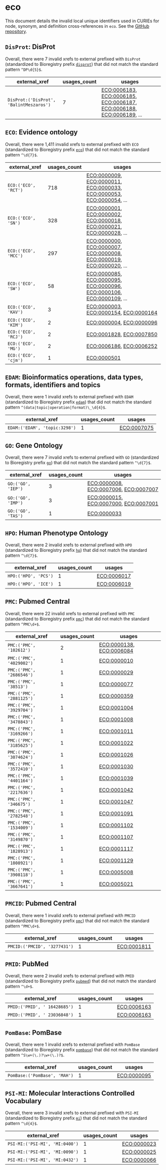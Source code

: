 # eco

This document details the invalid local unique identifiers used in CURIEs
for node, synonym, and definition cross-references in `eco`. See the [GitHub repository](https://github.com/evidenceontology/evidenceontology).


## `DisProt`: DisProt

Overall, there were 7 invalid
xrefs to external prefixed with `DisProt` (standardized to Bioregistry
prefix [`disprot`](https://bioregistry.io/disprot)) that
did not match the standard pattern `^DP\d{5}$`.

| external_xref                           |   usages_count | usages                                                                                                                                                                                                                                                             |
|-----------------------------------------|----------------|--------------------------------------------------------------------------------------------------------------------------------------------------------------------------------------------------------------------------------------------------------------------|
| `DisProt:('DisProt', 'BalintMeszaros')` |              7 | [ECO:0006183](https://bioregistry.io/ECO:0006183), [ECO:0006185](https://bioregistry.io/ECO:0006185), [ECO:0006187](https://bioregistry.io/ECO:0006187), [ECO:0006188](https://bioregistry.io/ECO:0006188), [ECO:0006189](https://bioregistry.io/ECO:0006189), ... |

## `ECO`: Evidence ontology

Overall, there were 1,411 invalid
xrefs to external prefixed with `ECO` (standardized to Bioregistry
prefix [`eco`](https://bioregistry.io/eco)) that
did not match the standard pattern `^\d{7}$`.

| external_xref        |   usages_count | usages                                                                                                                                                                                                                                                             |
|----------------------|----------------|--------------------------------------------------------------------------------------------------------------------------------------------------------------------------------------------------------------------------------------------------------------------|
| `ECO:('ECO', 'RCT')` |            718 | [ECO:0000009](https://bioregistry.io/ECO:0000009), [ECO:0000011](https://bioregistry.io/ECO:0000011), [ECO:0000033](https://bioregistry.io/ECO:0000033), [ECO:0000053](https://bioregistry.io/ECO:0000053), [ECO:0000054](https://bioregistry.io/ECO:0000054), ... |
| `ECO:('ECO', 'SN')`  |            328 | [ECO:0000001](https://bioregistry.io/ECO:0000001), [ECO:0000002](https://bioregistry.io/ECO:0000002), [ECO:0000018](https://bioregistry.io/ECO:0000018), [ECO:0000021](https://bioregistry.io/ECO:0000021), [ECO:0000028](https://bioregistry.io/ECO:0000028), ... |
| `ECO:('ECO', 'MCC')` |            297 | [ECO:0000000](https://bioregistry.io/ECO:0000000), [ECO:0000007](https://bioregistry.io/ECO:0000007), [ECO:0000008](https://bioregistry.io/ECO:0000008), [ECO:0000019](https://bioregistry.io/ECO:0000019), [ECO:0000020](https://bioregistry.io/ECO:0000020), ... |
| `ECO:('ECO', 'SW')`  |             58 | [ECO:0000085](https://bioregistry.io/ECO:0000085), [ECO:0000095](https://bioregistry.io/ECO:0000095), [ECO:0000096](https://bioregistry.io/ECO:0000096), [ECO:0000106](https://bioregistry.io/ECO:0000106), [ECO:0000109](https://bioregistry.io/ECO:0000109), ... |
| `ECO:('ECO', 'KAV')` |              3 | [ECO:0000003](https://bioregistry.io/ECO:0000003), [ECO:0000154](https://bioregistry.io/ECO:0000154), [ECO:0000164](https://bioregistry.io/ECO:0000164)                                                                                                            |
| `ECO:('ECO', 'KIM')` |              2 | [ECO:0000004](https://bioregistry.io/ECO:0000004), [ECO:0000096](https://bioregistry.io/ECO:0000096)                                                                                                                                                               |
| `ECO:('ECO', 'RCJ')` |              2 | [ECO:0001828](https://bioregistry.io/ECO:0001828), [ECO:0007850](https://bioregistry.io/ECO:0007850)                                                                                                                                                               |
| `ECO:('ECO', 'MG')`  |              2 | [ECO:0006186](https://bioregistry.io/ECO:0006186), [ECO:0006252](https://bioregistry.io/ECO:0006252)                                                                                                                                                               |
| `ECO:('ECO', 'cjm')` |              1 | [ECO:0000501](https://bioregistry.io/ECO:0000501)                                                                                                                                                                                                                  |

## `EDAM`: Bioinformatics operations, data types, formats, identifiers and topics

Overall, there were 1 invalid
xrefs to external prefixed with `EDAM` (standardized to Bioregistry
prefix [`edam`](https://bioregistry.io/edam)) that
did not match the standard pattern `^(data|topic|operation|format)\_\d{4}$`.

| external_xref                 |   usages_count | usages                                            |
|-------------------------------|----------------|---------------------------------------------------|
| `EDAM:('EDAM', 'topic:3298')` |              1 | [ECO:0007075](https://bioregistry.io/ECO:0007075) |

## `GO`: Gene Ontology

Overall, there were 7 invalid
xrefs to external prefixed with `GO` (standardized to Bioregistry
prefix [`go`](https://bioregistry.io/go)) that
did not match the standard pattern `^\d{7}$`.

| external_xref      |   usages_count | usages                                                                                                                                                  |
|--------------------|----------------|---------------------------------------------------------------------------------------------------------------------------------------------------------|
| `GO:('GO', 'IEP')` |              3 | [ECO:0000008](https://bioregistry.io/ECO:0000008), [ECO:0007006](https://bioregistry.io/ECO:0007006), [ECO:0007007](https://bioregistry.io/ECO:0007007) |
| `GO:('GO', 'IMP')` |              3 | [ECO:0000015](https://bioregistry.io/ECO:0000015), [ECO:0007000](https://bioregistry.io/ECO:0007000), [ECO:0007001](https://bioregistry.io/ECO:0007001) |
| `GO:('GO', 'TAS')` |              1 | [ECO:0000033](https://bioregistry.io/ECO:0000033)                                                                                                       |

## `HPO`: Human Phenotype Ontology

Overall, there were 2 invalid
xrefs to external prefixed with `HPO` (standardized to Bioregistry
prefix [`hp`](https://bioregistry.io/hp)) that
did not match the standard pattern `^\d{7}$`.

| external_xref        |   usages_count | usages                                            |
|----------------------|----------------|---------------------------------------------------|
| `HPO:('HPO', 'PCS')` |              1 | [ECO:0006017](https://bioregistry.io/ECO:0006017) |
| `HPO:('HPO', 'ICE')` |              1 | [ECO:0006019](https://bioregistry.io/ECO:0006019) |

## `PMC`: Pubmed Central

Overall, there were 22 invalid
xrefs to external prefixed with `PMC` (standardized to Bioregistry
prefix [`pmc`](https://bioregistry.io/pmc)) that
did not match the standard pattern `^PMC\d+$`.

| external_xref            |   usages_count | usages                                                                                               |
|--------------------------|----------------|------------------------------------------------------------------------------------------------------|
| `PMC:('PMC', '102612')`  |              2 | [ECO:0000138](https://bioregistry.io/ECO:0000138), [ECO:0006084](https://bioregistry.io/ECO:0006084) |
| `PMC:('PMC', '4029002')` |              1 | [ECO:0000010](https://bioregistry.io/ECO:0000010)                                                    |
| `PMC:('PMC', '2686546')` |              1 | [ECO:0000029](https://bioregistry.io/ECO:0000029)                                                    |
| `PMC:('PMC', '38513')`   |              1 | [ECO:0000077](https://bioregistry.io/ECO:0000077)                                                    |
| `PMC:('PMC', '2881125')` |              1 | [ECO:0000359](https://bioregistry.io/ECO:0000359)                                                    |
| `PMC:('PMC', '3929704')` |              1 | [ECO:0001004](https://bioregistry.io/ECO:0001004)                                                    |
| `PMC:('PMC', '3478843')` |              1 | [ECO:0001008](https://bioregistry.io/ECO:0001008)                                                    |
| `PMC:('PMC', '3169266')` |              1 | [ECO:0001011](https://bioregistry.io/ECO:0001011)                                                    |
| `PMC:('PMC', '3185625')` |              1 | [ECO:0001022](https://bioregistry.io/ECO:0001022)                                                    |
| `PMC:('PMC', '3074624')` |              1 | [ECO:0001026](https://bioregistry.io/ECO:0001026)                                                    |
| `PMC:('PMC', '3572410')` |              1 | [ECO:0001030](https://bioregistry.io/ECO:0001030)                                                    |
| `PMC:('PMC', '4401164')` |              1 | [ECO:0001039](https://bioregistry.io/ECO:0001039)                                                    |
| `PMC:('PMC', '2217636')` |              1 | [ECO:0001042](https://bioregistry.io/ECO:0001042)                                                    |
| `PMC:('PMC', '346675')`  |              1 | [ECO:0001047](https://bioregistry.io/ECO:0001047)                                                    |
| `PMC:('PMC', '2782548')` |              1 | [ECO:0001091](https://bioregistry.io/ECO:0001091)                                                    |
| `PMC:('PMC', '1534009')` |              1 | [ECO:0001102](https://bioregistry.io/ECO:0001102)                                                    |
| `PMC:('PMC', '3149870')` |              1 | [ECO:0001107](https://bioregistry.io/ECO:0001107)                                                    |
| `PMC:('PMC', '1828913')` |              1 | [ECO:0001117](https://bioregistry.io/ECO:0001117)                                                    |
| `PMC:('PMC', '1808921')` |              1 | [ECO:0001129](https://bioregistry.io/ECO:0001129)                                                    |
| `PMC:('PMC', '3908118')` |              1 | [ECO:0005008](https://bioregistry.io/ECO:0005008)                                                    |
| `PMC:('PMC', '3667641')` |              1 | [ECO:0005021](https://bioregistry.io/ECO:0005021)                                                    |

## `PMCID`: Pubmed Central

Overall, there were 1 invalid
xrefs to external prefixed with `PMCID` (standardized to Bioregistry
prefix [`pmc`](https://bioregistry.io/pmc)) that
did not match the standard pattern `^PMC\d+$`.

| external_xref                |   usages_count | usages                                            |
|------------------------------|----------------|---------------------------------------------------|
| `PMCID:('PMCID', '3277431')` |              1 | [ECO:0001811](https://bioregistry.io/ECO:0001811) |

## `PMID`: PubMed

Overall, there were 2 invalid
xrefs to external prefixed with `PMID` (standardized to Bioregistry
prefix [`pubmed`](https://bioregistry.io/pubmed)) that
did not match the standard pattern `^\d+$`.

| external_xref                |   usages_count | usages                                            |
|------------------------------|----------------|---------------------------------------------------|
| `PMID:('PMID', ' 16428685')` |              1 | [ECO:0006163](https://bioregistry.io/ECO:0006163) |
| `PMID:('PMID', ' 23036848')` |              1 | [ECO:0006163](https://bioregistry.io/ECO:0006163) |

## `PomBase`: PomBase

Overall, there were 1 invalid
xrefs to external prefixed with `PomBase` (standardized to Bioregistry
prefix [`pombase`](https://bioregistry.io/pombase)) that
did not match the standard pattern `^S\w+(\.)?\w+(\.)?$`.

| external_xref                |   usages_count | usages                                            |
|------------------------------|----------------|---------------------------------------------------|
| `PomBase:('PomBase', 'MAH')` |              1 | [ECO:0000095](https://bioregistry.io/ECO:0000095) |

## `PSI-MI`: Molecular Interactions Controlled Vocabulary

Overall, there were 3 invalid
xrefs to external prefixed with `PSI-MI` (standardized to Bioregistry
prefix [`mi`](https://bioregistry.io/mi)) that
did not match the standard pattern `^\d{4}$`.

| external_xref                  |   usages_count | usages                                            |
|--------------------------------|----------------|---------------------------------------------------|
| `PSI-MI:('PSI-MI', 'MI:0400')` |              1 | [ECO:0000023](https://bioregistry.io/ECO:0000023) |
| `PSI-MI:('PSI-MI', 'MI:0090')` |              1 | [ECO:0000025](https://bioregistry.io/ECO:0000025) |
| `PSI-MI:('PSI-MI', 'MI:0432')` |              1 | [ECO:0000066](https://bioregistry.io/ECO:0000066) |

